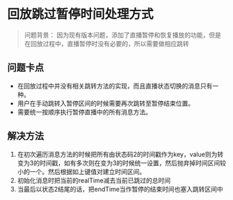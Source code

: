 # 回放跳过暂停时间处理方式

> 问题背景： 因为现有版本问题，添加了直播暂停和恢复播放的功能，但是在回放过程中，直播暂停时没有必要的，所以需要做相应跳转


## 问题卡点

* 在回放过程中并没有相关跳转方法的实现，而且直播状态切换的消息只有一种。
* 用户在手动跳转入暂停区间的时候需要再次跳转至暂停结束位置。
* 需要统一按顺序执行暂停直播中的所有消息方法。

## 解决方法

1. 在初次遍历消息方法的时候把所有由状态码2的时间戳作为key，value则为转变为3的时间戳，如有多次则在变为3的时候统一设置，然后抛弃掉时间区间较小的一个。然后根据如上键值对建立时间区间。
2. 初始化消息时把当前的realTime减去当前已跳过的总时间
3. 当最后以状态2结尾的话，把endTime当作暂停的结束时间也塞入跳转区间中